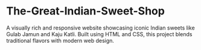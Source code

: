 # The-Great-Indian-Sweet-Shop
A visually rich and responsive website showcasing iconic Indian sweets like Gulab Jamun and Kaju Katli. Built using HTML and CSS, this project blends traditional flavors with modern web design.
